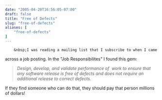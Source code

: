 ```yaml
---
date: "2005-04-20T16:56:05-07:00"
draft: false
title: "Free of Defects"
slug: "free-of-defects"
aliases: [
	"free-of-defects"
]
---
```


        &nbsp;I was reading a mailing list that I subscribe to when I came
across a job posting. In the "Job Responsibilites" I found this gem:<br>
<blockquote><i>Design, develop, and validate performance of&nbsp; work
to ensure that any software release is free of defects and does not
require an additional release to correct defects. <br>
  </i></blockquote>If they find someone who can do that, they should pay that person millions of dollars!<br>
<blockquote>
</blockquote>

<br>

      